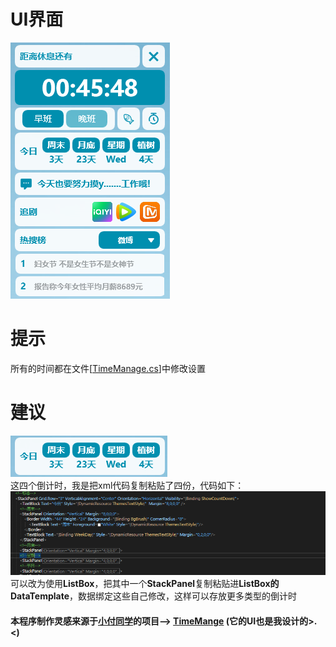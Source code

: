 # UI界面
![image](https://github.com/MoYu030/TimeManager-WPF/blob/main/TimeManager/Resources/20230308.png)
# 提示
所有的时间都在文件[<a href="https://github.com/MoYu030/TimeManager-WPF/blob/main/TimeManager/Model/TimeManage.cs">TimeManage.cs</a>]中修改设置
# 建议
![image](https://github.com/MoYu030/TimeManager-WPF/blob/main/TimeManager/Resources/115031.png)<br>
这四个倒计时，我是把xml代码复制粘贴了四份，代码如下：<br>
![image](https://github.com/MoYu030/TimeManager-WPF/blob/main/TimeManager/Resources/213123123.png)<br>
可以改为使用**ListBox**，把其中一个**StackPanel**复制粘贴进**ListBox的DataTemplate**，数据绑定这些自己修改，这样可以存放更多类型的倒计时<br>
#### 本程序制作灵感来源于<a href="https://github.com/FuGuangzhi1">小付同学</a>的项目--> <a href="https://github.com/FuGuangzhi1/TimeMange">TimeMange</a> (它的UI也是我设计的>.<)
